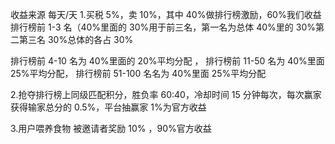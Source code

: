 收益来源 每天/天 1.买税 5%，卖 10%，其中 40%做排行榜激励，60%我们收益
排行榜前 1-3 名（40%里面的 30%用于前三名，第一名为总体 40%里的 30%第二第三名 30%总体的各占 30%

排行榜前 4-10 名为 40%里面的 20%平均分配 ，
排行榜前 11-50 名为 40%里面 25%平均分配，
排行榜前 51-100 名名为 40%里面 25%平均分配

2.抢夺排行榜上同级匹配积分，胜负率 60:40，冷却时间 15 分钟每次，每次赢家获得输家总分的 0.5%，平台抽赢家 1%为官方收益

3.用户喂养食物 被邀请者奖励 10% ，90%官方收益
